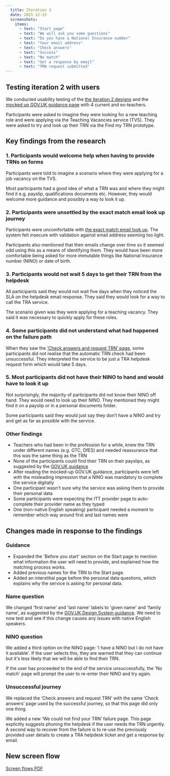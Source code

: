 ```yaml
---
  title: Iteration 3
  date: 2021-12-15
  screenshots:
    items:
      - text: "Start page"
      - text: "We will ask you some questions"
      - text: "Do you have a National Insurance number"
      - text: "Your email address"
      - text: "Check answers"
      - text: "Success"
      - text: "No match"
      - text: "Get a response by email"
      - text: "TRN request submitted"
---
```


## Testing iteration 2 with users

We conducted usability testing of the [the iteration 2 designs](/find-my-trn/iteration-2) and the [mocked up GOV.UK guidance page](/find-my-trn/service-embedded-in-govuk-trn-guidance/) with 4 current and ex-teachers.

Participants were asked to imagine they were looking for a new teaching role and were applying via the Teaching Vacancies service (TVS). They were asked to try and look up their TRN via the Find my TRN prototype.

## Key findings from the research

### 1. Participants would welcome help when having to provide TRNs on forms

Participants were told to imagine a scenario where they were applying for a job vacancy on the TVS.

Most participants had a good idea of what a TRN was and where they might find it e.g. payslip, qualifications documents etc. However, they would welcome more guidance and possibly a way to look it up.

### 2. Participants were unsettled by the exact match email look up journey

Participants were uncomfortable with [the exact match email look up](/find-my-trn/stopping-matching-on-email-address/). The system felt insecure with validation against email address seeming too light.

Participants also mentioned that their emails change over time so it seemed odd using this as a means of identifying them. They would have been more comfortable being asked for more immutable things like National Insurance number (NINO) or date of birth.

### 3. Participants would not wait 5 days to get their TRN from the helpdesk

All participants said they would not wait five days when they noticed the SLA on the helpdesk email response. They said they would look for a way to call the TRA service.

The scenario given was they were applying for a teaching vacancy. They said it was necessary to quickly apply for these roles.

### 4. Some participants did not understand what had happened on the failure path

When they saw the [‘Check answers and request TRN’ page](/find-my-trn/iteration-2/#check-answers-and-request-trn), some participants did not realise that the automatic TRN check had been unsuccessful. They interpreted the service to be just a TRA helpdesk request form which would take 5 days.

### 5. Most participants did not have their NINO to hand and would have to look it up

Not surprisingly, the majority of participants did not know their NINO off hand. They would need to look up their NINO. They mentioned they might find it on a payslip or in a personal documents folder.

Some participants said they would just say they don’t have a NINO and try and get as far as possible with the service.

### Other findings

* Teachers who had been in the profession for a while, knew the TRN under different names (e.g. GTC, DfES) and needed reassurance that this was the same thing as the TRN
* None of the participants could find their TRN on their payslips, as suggested by the [GOV.UK guidance](https://www.gov.uk/guidance/teacher-reference-number-trn#what-to-do-if-you-have-forgotten-your-trn)
* After reading the mocked-up GOV.UK guidance, participants were left with the misleading impression that a NINO was mandatory to complete the service digitally
* One participant wasn't sure why the service was asking them to provide their personal data
* Some participants were expecting the ITT provider page to auto-complete their provider name as they typed
* One (non-native English speaking) participant needed a moment to remember which way around first and last names were

## Changes made in response to the findings

### Guidance

* Expanded the 'Before you start' section on the Start page to mention what information the user will need to provide, and explained how the matching process works.
* Added previous names for the TRN to the Start page.
* Added an interstitial page before the personal data questions, which explains why the service is asking for personal data.

### Name question

We changed 'first name' and 'last name' labels to 'given name' and 'family name', as suggested by the [GOV.UK Design System guidance](https://design-system.service.gov.uk/patterns/names/). We need to now test and see if this change causes any issues with native English speakers.

### NINO question

We added a third option on the NINO page: 'I have a NINO but I do not have it available'. If the user selects this, they are warned that they can continue but it's less likely that we will be able to find their TRN.

If the user has proceeded to the end of the service unsuccessfully, the 'No match' page will prompt the user to re-enter their NINO and try again.

### Unsuccessful journey

We replaced the ‘Check answers and request TRN’ with the same ‘Check answers’ page used by the successful journey, so that this page did only one thing.

We added a new ‘We could not find your TRN’ failure page. This page explicitly suggests phoning the helpdesk if the user needs the TRN urgently. A second way to recover from the failure is to re-use the previously provided user details to create a TRA helpdesk ticket and get a response by email.

## New screen flow

[Screen flows PDF](Find_your_TRN_screen_flows.pdf)
